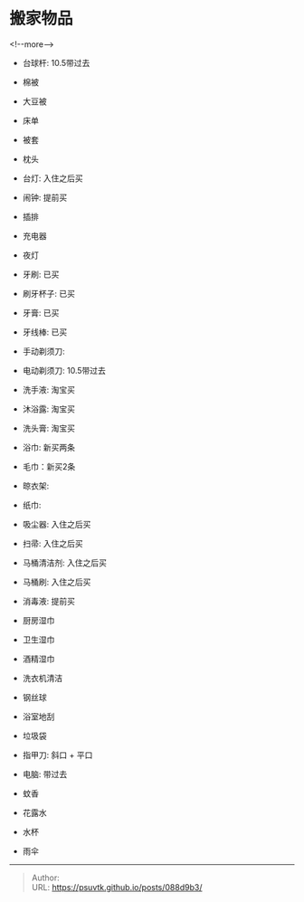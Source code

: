 # 搬家物品


&lt;!--more--&gt;

- 台球杆: 10.5带过去

- 棉被
- 大豆被
- 床单
- 被套
- 枕头
- 台灯: 入住之后买
- 闹钟: 提前买
- 插排
- 充电器
- 夜灯

- 牙刷: 已买
- 刷牙杯子: 已买
- 牙膏: 已买
- 牙线棒: 已买
- 手动剃须刀: 
- 电动剃须刀: 10.5带过去

- 洗手液: 淘宝买
- 沐浴露: 淘宝买
- 洗头膏: 淘宝买
- 浴巾: 新买两条
- 毛巾：新买2条
- 晾衣架:
- 纸巾:

- 吸尘器: 入住之后买
- 扫帚: 入住之后买
- 马桶清洁剂: 入住之后买
- 马桶刷: 入住之后买
- 消毒液: 提前买
- 厨房湿巾
- 卫生湿巾
- 酒精湿巾
- 洗衣机清洁
- 钢丝球
- 浴室地刮
- 垃圾袋


- 指甲刀: 斜口 &#43; 平口
- 电脑: 带过去

- 蚊香
- 花露水

- 水杯

- 雨伞




---

> Author:   
> URL: https://psuvtk.github.io/posts/088d9b3/  

